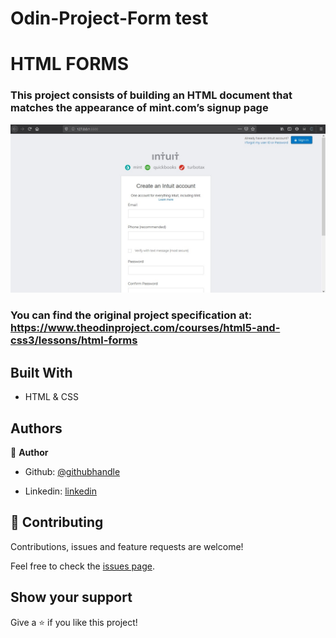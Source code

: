 # Odin-Project-Form test

# HTML FORMS

### This project consists of building an HTML document that matches the appearance of mint.com’s signup page

![screenshot](./images/clone-page.jpg)

### You can find the original project specification at: https://www.theodinproject.com/courses/html5-and-css3/lessons/html-forms

## Built With

- HTML & CSS

## Authors

👤 **Author**

- Github: [@githubhandle](https://github.com/CornerstoneII)

- Linkedin: [linkedin](https://www.linkedin.com/in/oluwaseun-iyadi-773584b4/)

## 🤝 Contributing

Contributions, issues and feature requests are welcome!

Feel free to check the [issues page](issues/).

## Show your support

Give a ⭐️ if you like this project!

